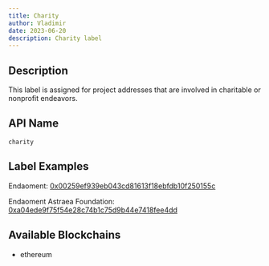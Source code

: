 ```yaml
---
title: Charity
author: Vladimir
date: 2023-06-20
description: Charity label
---
```


## Description
This label is assigned for project addresses that are involved in charitable or nonprofit endeavors.

## API Name
`charity`

## Label Examples
Endaoment: [0x00259ef939eb043cd81613f18ebfdb10f250155c](https://etherscan.io/address/0x00259ef939eb043cd81613f18ebfdb10f250155c)

Endaoment Astraea Foundation: [0xa04ede9f75f54e28c74b1c75d9b44e7418fee4dd](https://etherscan.io/address/0xa04ede9f75f54e28c74b1c75d9b44e7418fee4dd)

## Available Blockchains
- ethereum